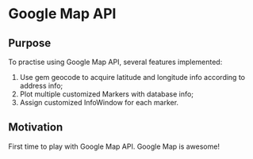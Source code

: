 # Google Map API

## Purpose

To practise using Google Map API, several features implemented:

1.  Use gem geocode to acquire latitude and longitude info according to address info;
2. Plot multiple customized Markers with database info;
3. Assign customized InfoWindow for each marker.

## Motivation

First time to play with Google Map API. Google Map is awesome!